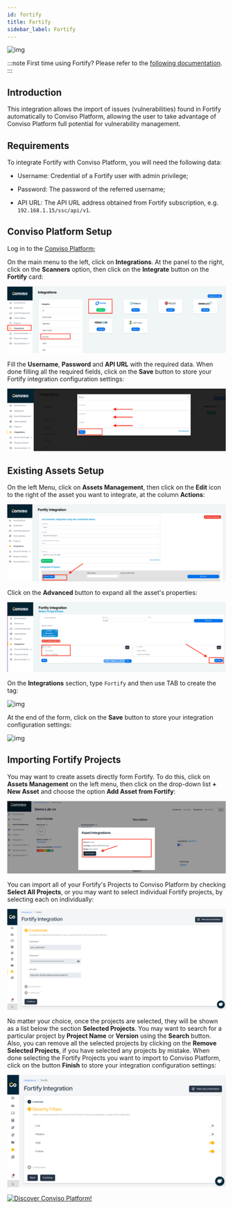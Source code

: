 ```yaml
---
id: fortify
title: Fortify
sidebar_label: Fortify
---
```


<div style={{textAlign: 'center'}}>

![img](../../static/img/fortify.png)

</div>

:::note
First time using Fortify? Please refer to the [following documentation](https://www.microfocus.com/pt-br/documentation/fortify-software-security-center/).
:::

## Introduction

This integration allows the import of issues (vulnerabilities) found in Fortify automatically to Conviso Platform, allowing the user to take advantage of Conviso Platform full potential for vulnerability management.

## Requirements

To integrate Fortify with Conviso Platform, you will need the following data:

- Username: Credential of a Fortify user with admin privilege;

- Password: The password of the referred username;

- API URL: The API URL address obtained from Fortify subscription, e.g. ```192.168.1.15/ssc/api/v1```.

## Conviso Platform Setup

Log in to the [Conviso Platform](https://app.convisoappsec.com);

On the main menu to the left, click on **Integrations**. At the panel to the right, click on the **Scanners** option, then click on the **Integrate** button on the **Fortify** card:

<div style={{textAlign: 'center'}}>

![img](../../static/img/fortify-img1.png)

</div>

Fill the **Username**, **Password** and **API URL** with the required data. When done filling all the required fields, click on the **Save** button to store your Fortify integration configuration settings:

<div style={{textAlign: 'center'}}>

![img](../../static/img/fortify-img2.png)

</div>

## Existing Assets Setup

On the left Menu, click on **Assets Management**, then click on the **Edit** icon to the right of the asset you want to integrate, at the column **Actions**:

<div style={{textAlign: 'center'}}>

![img](../../static/img/fortify-img3.png)

</div>

Click on the **Advanced** button to expand all the asset's properties:

<div style={{textAlign: 'center'}}>

![img](../../static/img/fortify-img4.png)

</div>

On the **Integrations** section, type ```Fortify``` and then use TAB to create the tag:

<div style={{textAlign: 'center'}}>

![img](../../static/img/fortify-img5.png)

</div>

At the end of the form, click on the **Save** button to store your integration configuration settings:

<div style={{textAlign: 'center'}}>

![img](../../static/img/fortify-img6.png)

</div>

## Importing Fortify Projects

You may want to create assets directly form Fortify. To do this, click on **Assets Management** on the left menu, then click on the drop-down list **+ New Asset** and choose the option **Add Asset from Fortify**:

<div style={{textAlign: 'center'}}>

![img](../../static/img/fortify-img7.png)

</div>

You can import all of your Fortify's Projects to Conviso Platform by checking **Select All Projects**, or you may want to select individual Fortify projects, by selecting each on individually:

<div style={{textAlign: 'center'}}>

![img](../../static/img/fortify-img8.png)

</div>

No matter your choice, once the projects are selected, they will be shown as a list below the section **Selected Projects**. You may want to search for a particular project by **Project Name** or **Version** using the **Search** button. Also, you can remove all the selected projects by clicking on the **Remove Selected Projects**, if you have selected any projects by mistake. When done selecting the Fortify Projects you want to import to Conviso Platform, click on the button **Finish** to store your integration configuration settings:

<div style={{textAlign: 'center'}}>

![img](../../static/img/fortify-img9.png)

</div>

[![Discover Conviso Platform!](https://no-cache.hubspot.com/cta/default/5613826/interactive-125788977029.png)](https://cta-service-cms2.hubspot.com/web-interactives/public/v1/track/redirect?encryptedPayload=AVxigLKtcWzoFbzpyImNNQsXC9S54LjJuklwM39zNd7hvSoR%2FVTX%2FXjNdqdcIIDaZwGiNwYii5hXwRR06puch8xINMyL3EXxTMuSG8Le9if9juV3u%2F%2BX%2FCKsCZN1tLpW39gGnNpiLedq%2BrrfmYxgh8G%2BTcRBEWaKasQ%3D&webInteractiveContentId=125788977029&portalId=5613826)
